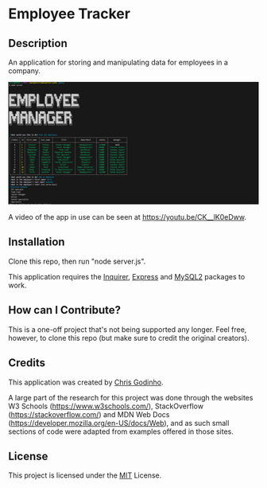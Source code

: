 # Employee Tracker

## Description

An application for storing and manipulating data for employees in a company.

![A render of the app in execution](/assets/images/readme_render.jpg)

A video of the app in use can be seen at <https://youtu.be/CK__lK0eDww>.

## Installation

Clone this repo, then run "node server.js".

This application requires the [Inquirer](<https://www.npmjs.com/package/inquirer/v/8.2.4>), [Express](<https://www.npmjs.com/package/express>) and [MySQL2](<https://www.npmjs.com/package/mysql2>) packages to work.

## How can I Contribute?

This is a one-off project that's not being supported any longer. Feel free, however, to clone this repo (but make sure to credit the original creators).

## Credits

This application was created by [Chris Godinho](<https://github.com/chris-godinho>).

A large part of the research for this project was done through the websites W3 Schools (<https://www.w3schools.com/>), StackOverflow (<https://stackoverflow.com/>) and MDN Web Docs (<https://developer.mozilla.org/en-US/docs/Web>), and as such small sections of code were adapted from examples offered in those sites.

## License

This project is licensed under the [MIT](/LICENSE) License.